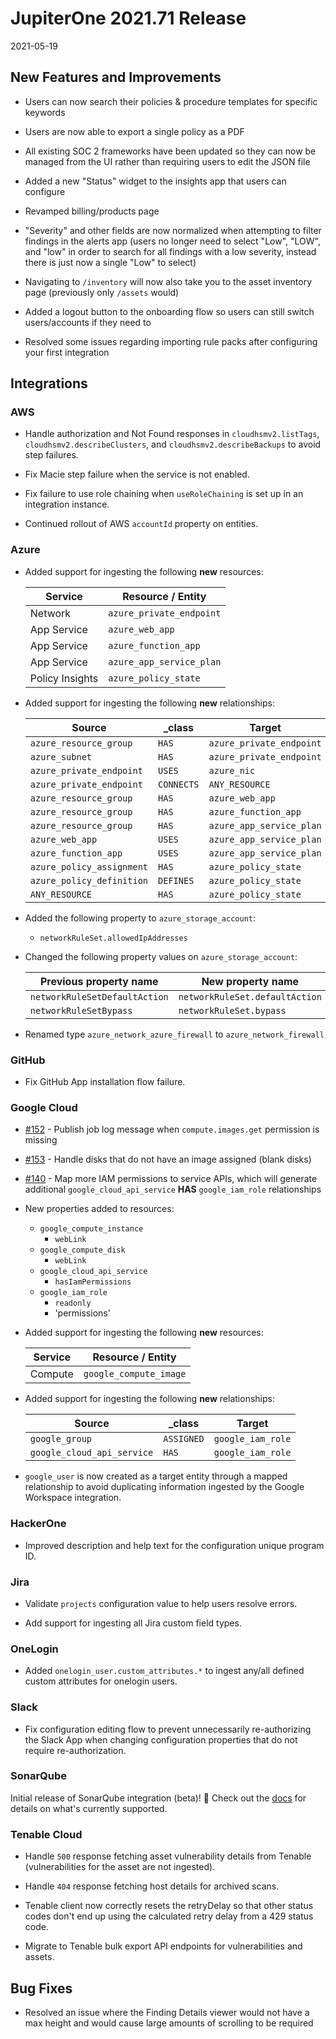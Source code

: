 # JupiterOne 2021.71 Release

2021-05-19

## New Features and Improvements

- Users can now search their policies & procedure templates for specific keywords

- Users are now able to export a single policy as a PDF

- All existing SOC 2 frameworks have been updated so they can now be managed from the UI rather than requiring users to edit the JSON file

- Added a new "Status" widget to the insights app that users can configure

- Revamped billing/products page 

- "Severity" and other fields are now normalized when attempting to filter findings in the alerts app (users no longer need to select "Low", "LOW", and "low" in order to search for all findings with a low severity, instead there is just now a single "Low" to select)

- Navigating to `/inventory` will now also take you to the asset inventory page (previously only `/assets` would)

- Added a logout button to the onboarding flow so users can still switch users/accounts if they need to

- Resolved some issues regarding importing rule packs after configuring your first integration

## Integrations

### AWS 

- Handle authorization and Not Found responses in `cloudhsmv2.listTags`,
  `cloudhsmv2.describeClusters`, and `cloudhsmv2.describeBackups` to avoid
  step failures.

- Fix Macie step failure when the service is not enabled.

- Fix failure to use role chaining when `useRoleChaining` is set up in an
  integration instance.

- Continued rollout of AWS `accountId` property on entities.

### Azure

- Added support for ingesting the following **new** resources:

  | Service         | Resource / Entity        |
  | --------------- | ------------------------ |
  | Network         | `azure_private_endpoint` |
  | App Service     | `azure_web_app`          |
  | App Service     | `azure_function_app`     |
  | App Service     | `azure_app_service_plan` |
  | Policy Insights | `azure_policy_state`     |

- Added support for ingesting the following **new** relationships:

  | Source                    | \_class    | Target                   |
  | ------------------------- | ---------- | ------------------------ |
  | `azure_resource_group`    | `HAS`      | `azure_private_endpoint` |
  | `azure_subnet`            | `HAS`      | `azure_private_endpoint` |
  | `azure_private_endpoint`  | `USES`     | `azure_nic`              |
  | `azure_private_endpoint`  | `CONNECTS` | `ANY_RESOURCE`           |
  | `azure_resource_group`    | `HAS`      | `azure_web_app`          |
  | `azure_resource_group`    | `HAS`      | `azure_function_app`     |
  | `azure_resource_group`    | `HAS`      | `azure_app_service_plan` |
  | `azure_web_app`           | `USES`     | `azure_app_service_plan` |
  | `azure_function_app`      | `USES`     | `azure_app_service_plan` |
  | `azure_policy_assignment` | `HAS`      | `azure_policy_state`     |
  | `azure_policy_definition` | `DEFINES`  | `azure_policy_state`     |
  | `ANY_RESOURCE`            | `HAS`      | `azure_policy_state`     |

- Added the following property to `azure_storage_account`:

  - `networkRuleSet.allowedIpAddresses`

- Changed the following property values on `azure_storage_account`:

  | Previous property name        | New property name              |
  | ----------------------------- | ------------------------------ |
  | `networkRuleSetDefaultAction` | `networkRuleSet.defaultAction` |
  | `networkRuleSetBypass`        | `networkRuleSet.bypass`        |

- Renamed type `azure_network_azure_firewall` to `azure_network_firewall`

### GitHub

- Fix GitHub App installation flow failure.

### Google Cloud

- [#152](https://github.com/JupiterOne/graph-google-cloud/issues/152) - Publish
  job log message when `compute.images.get` permission is missing

- [#153](https://github.com/JupiterOne/graph-google-cloud/issues/153) - Handle
  disks that do not have an image assigned (blank disks)

- [#140](https://github.com/JupiterOne/graph-google-cloud/issues/140) - Map more
  IAM permissions to service APIs, which will generate additional
  `google_cloud_api_service` **HAS** `google_iam_role` relationships

- New properties added to resources:
  - `google_compute_instance`
    - `webLink`
  - `google_compute_disk`
    - `webLink`
  - `google_cloud_api_service`
    - `hasIamPermissions`
  - `google_iam_role`
    - `readonly`
    - 'permissions'

- Added support for ingesting the following **new** resources:

  | Service         | Resource / Entity        |
  | --------------- | ------------------------ |
  | Compute         | `google_compute_image`   |

- Added support for ingesting the following **new** relationships:

  | Source                     | \_class    | Target            |
  | -------------------------- | ---------- | ----------------- |
  | `google_group`             | `ASSIGNED` | `google_iam_role` |
  | `google_cloud_api_service` | `HAS`      | `google_iam_role` |

- `google_user` is now created as a target entity through a mapped relationship
  to avoid duplicating information ingested by the Google Workspace integration.

### HackerOne

- Improved description and help text for the configuration unique program ID.

### Jira

- Validate `projects` configuration value to help users resolve errors.

- Add support for ingesting all Jira custom field types.

### OneLogin

- Added `onelogin_user.custom_attributes.*` to ingest any/all defined custom
  attributes for onelogin users.

### Slack

- Fix configuration editing flow to prevent unnecessarily re-authorizing the
  Slack App when changing configuration properties that do not require
  re-authorization.

### SonarQube

Initial release of SonarQube integration (beta)! 🎉 Check out the
[docs](https://github.com/JupiterOne/graph-sonarqube/blob/master/docs/jupiterone.md)
for details on what's currently supported.

### Tenable Cloud

- Handle `500` response fetching asset vulnerability details from Tenable
  (vulnerabilities for the asset are not ingested).

- Handle `404` response fetching host details for archived scans.

- Tenable client now correctly resets the retryDelay so that other status codes
  don't end up using the calculated retry delay from a 429 status code.
  
- Migrate to Tenable bulk export API endpoints for vulnerabilities and assets.

## Bug Fixes
 
- Resolved an issue where the Finding Details viewer would not have a max height and would cause large amounts of scrolling to be required
